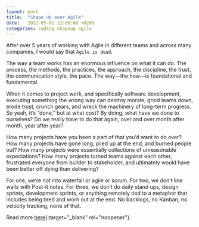 ```yaml
---
layout: post
title:  "Shape Up over Agile"
date:   2022-05-01 12:00:00 +0200
categories: coding shapeup agile
---
```


After over 5 years of working with Agile in different teams and across many companies, I would say that `Agile is dead`.

The way a team works has an enormous influence on what it can do. The process, the methods, the practices, the approach, the discipline, the trust, the communication style, the pace. The way—the how—is foundational and fundamental.

When it comes to project work, and specifically software development, executing something the wrong way can destroy morale, grind teams down, erode trust, crunch gears, and wreck the machinery of long-term progress. So yeah, it’s “done,” but at what cost? By doing, what have we done to ourselves? Do we really have to do that again, over and over month after month, year after year?

How many projects have you been a part of that you’d want to do over? How many projects have gone long, piled up at the end, and burned people out? How many projects were essentially collections of unreasonable expectations? How many projects turned teams against each other, frustrated everyone from builder to stakeholder, and ultimately would have been better off dying than delivering?

For one, we’re not into waterfall or agile or scrum. For two, we don’t line walls with Post-it notes. For three, we don’t do daily stand ups, design sprints, development sprints, or anything remotely tied to a metaphor that includes being tired and worn out at the end. No backlogs, no Kanban, no velocity tracking, none of that.

Read more [here][shapeup-link]{:target="_blank" rel="noopener"}.

[shapeup-link]: https://basecamp.com/shapeup
